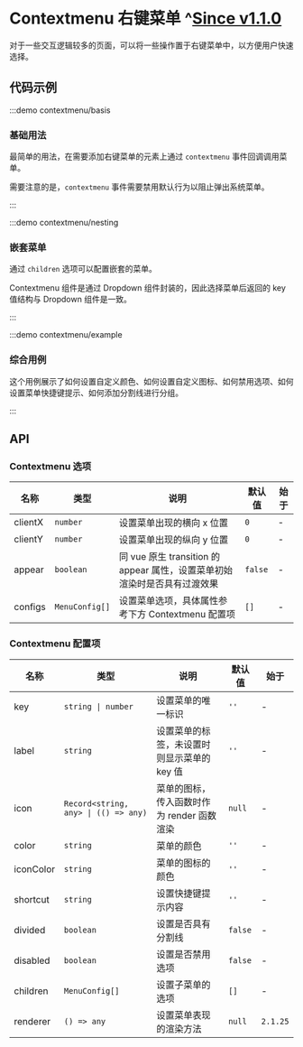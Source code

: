 # Contextmenu 右键菜单 ^[Since v1.1.0](!s)

对于一些交互逻辑较多的页面，可以将一些操作置于右键菜单中，以方便用户快速选择。

## 代码示例

:::demo contextmenu/basis

### 基础用法

最简单的用法，在需要添加右键菜单的元素上通过 `contextmenu` 事件回调调用菜单。

需要注意的是，`contextmenu` 事件需要禁用默认行为以阻止弹出系统菜单。

:::

:::demo contextmenu/nesting

### 嵌套菜单

通过 `children` 选项可以配置嵌套的菜单。

Contextmenu 组件是通过 Dropdown 组件封装的，因此选择菜单后返回的 key 值结构与 Dropdown 组件是一致。

:::

:::demo contextmenu/example

### 综合用例

这个用例展示了如何设置自定义颜色、如何设置自定义图标、如何禁用选项、如何设置菜单快捷键提示、如何添加分割线进行分组。

:::

## API

### Contextmenu 选项

| 名称    | 类型           | 说明                                                                      | 默认值  | 始于 |
| ------- | -------------- | ------------------------------------------------------------------------- | ------- | ---- |
| clientX | `number`       | 设置菜单出现的横向 x 位置                                                 | `0`     | -    |
| clientY | `number`       | 设置菜单出现的纵向 y 位置                                                 | `0`     | -    |
| appear  | `boolean`      | 同 vue 原生 transition 的 appear 属性，设置菜单初始渲染时是否具有过渡效果 | `false` | -    |
| configs | `MenuConfig[]` | 设置菜单选项，具体属性参考下方 Contextmenu 配置项                         | `[]`    | -    |

### Contextmenu 配置项

| 名称      | 类型                                 | 说明                                        | 默认值  | 始于     |
| --------- | ------------------------------------ | ------------------------------------------- | ------- | -------- |
| key       | `string \| number`                   | 设置菜单的唯一标识                          | `''`    | -        |
| label     | `string`                             | 设置菜单的标签，未设置时则显示菜单的 key 值 | `''`    | -        |
| icon      | `Record<string, any> \| (() => any)` | 菜单的图标，传入函数时作为 render 函数渲染  | `null`  | -        |
| color     | `string`                             | 菜单的颜色                                  | `''`    | -        |
| iconColor | `string`                             | 菜单的图标的颜色                            | `''`    | -        |
| shortcut  | `string`                             | 设置快捷键提示内容                          | `''`    | -        |
| divided   | `boolean`                            | 设置是否具有分割线                          | `false` | -        |
| disabled  | `boolean`                            | 设置是否禁用选项                            | `false` | -        |
| children  | `MenuConfig[]`                       | 设置子菜单的选项                            | `[]`    | -        |
| renderer  | `() => any`                          | 设置菜单表现的渲染方法                      | `null`  | `2.1.25` |
